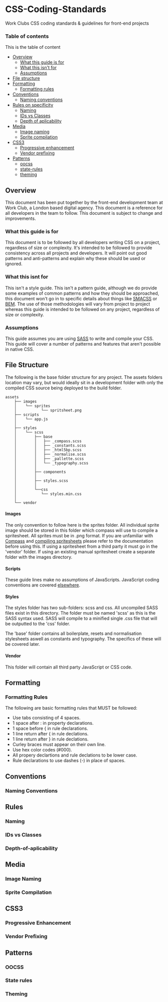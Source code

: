 CSS-Coding-Standards
====================

Work Clubs CSS coding standards &amp; guidelines for front-end projects

### Table of contents

This is the table of content

* [Overview](#overview)
    * [What this guide is for](#what-this-guide-is-for)
    * [What this isn't for](#what-this-isnt-for)
    * [Assumptions](#assumptions)
* [File structure](#file-structure)
* [Formatting](#formatting)
    * [Formatting rules](#formatting-rules)
* [Conventions](#conventions)
    * [Naming conventions](#naming-conventions)
* [Rules on specificity](#rules)
    * [Naming](#naming)
    * [IDs vs Classes](#ids-vs-classes)
    * [Depth of aplicability](#depth-of-aplicability)
* [Media](#media)
    * [Image naming](#image-naming)
    * [Sprite compilation](#sprite-compilation)
* [CSS3](#css3)
    * [Progressive enhancement](#progressive-enhancement)
    * [Vendor prefixing](#vendor-prefixing)
* [Patterns](#patterns)
    * [oocss](#oocss)
    * [state-rules](#state-rules)
    * [theming](#theming)

## Overview

This document has been put together by the front-end development team at Work Club, a London based digital agency. 
This document is a reference for all developers in the team to follow. This document is subject to change and 
improvements.
    
### What this guide is for

This document is to be followed by all developers writing CSS on a project, regardless of size or complexity. It's 
intended to be followed to provide consistency across all projects and developers. It will point out good patterns 
and anti-patterns and explain why these should be used or ignored. 

### What this isnt for

This isn't a style guide. This isn't a pattern guide, although we do provide some examples of common patterns 
and how they should be approached, this document won't go in to specific details about things like 
[SMACSS](http://www.smacss.com) or [BEM](http://bem.info/method/). The use of those methodologies will vary 
from project to project whereas this guide is intended to be followed on any project, regardless of size or 
complexity.

### Assumptions

This guide assumes you are using [SASS](http://www.sass-lang.com) to write and compile your CSS. This guide 
will cover a number of patterns and features that aren't possible in native CSS. 

## File Structure

The following is the base folder structure for any project. The assets folders location may vary, but would 
ideally sit in a development folder with only the compiled CSS source being deployed to the build folder.

    assets
        ├── images
        │    └── sprites
        │           └── spritsheet.png
        ├── scripts
        │    └── app.js
        │
        ├── styles
        │    └── scss
        │        ├── base
        │        │   ├── _compass.scss
        │        │   ├── _constants.scss
        │        │   ├── _html5bp.scss
        │        │   ├── _normalise.scss
        │        │   ├── _pallette.scss
        │        │   └── _typography.scss
        │        │
        │        ├── components
        │        │   
        │        ├── styles.scss
        │        │
        │        └──css
        │           └── styles.min.css
        │
        └── vendor


#### Images
The only convention to follow here is the sprites folder. All individual sprite image should be stored in this folder 
which compass will use to compile a spritesheet. All sprites must be in .png format. If you are unfamiliar with 
[Compass](http://compass-style.org/) and [compiling spritesheets](http://compass-style.org/help/tutorials/spriting/) please refer to the documentation before using this. If using a spritesheet from a third party it must go in the 
'vendor' folder. If using an existing manual spritesheet create a separate folder with the images directory.

#### Scripts 
These guide lines make no assumptions of JavaScripts. JavaScript coding conventions are covered [elsewhere](#).

#### Styles
The styles folder has two sub-folders: scss and css. All uncompiled SASS files exist in this directory. The folder 
must be named 'scss' as this is the SASS syntax used. SASS will compile to a minified single .css file that will be 
outputted to the 'css' folder. 

The 'base' folder contains all boilerplate, resets and normalisation stylesheets aswell as constants and typography. 
The specifics of these will be covered later.

#### Vendor

This folder will contain all third party JavaScript or CSS code. 

## Formatting

### Formatting Rules

The following are basic formatting rules that MUST be followed: 

* Use tabs consisting of 4 spaces.
* 1 space after : in property declarations.
* 1 space before { in rule declarations.
* 1 line return after { in rule declations.
* 1 line return after } in rule declations.
* Curley braces must appear on their own line.
* Use hex color codes (#000).
* All propery declartions and rule declations to be lower case.
* Rule declarations to use dashes (-) in place of spaces.

## Conventions

### Naming Conventions
    
## Rules

### Naming

### IDs vs Classes

### Depth-of-aplicability
    
## Media

### Image Naming

### Sprite Compilation
    
## CSS3

### Progressive Enhancement

### Vendor Prefixing

## Patterns

### OOCSS

### State rules

### Theming
